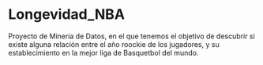 # Longevidad_NBA

Proyecto de Mineria de Datos, en el que tenemos el objetivo de descubrir si existe alguna relación entre el año roockie de los jugadores, y su establecimiento en la mejor liga de Basquetbol del mundo.

